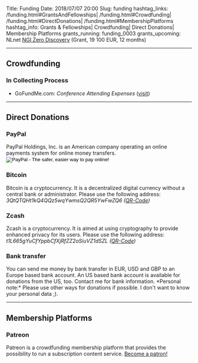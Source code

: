 Title:          Funding
Date:           2018/07/07 20:00
Slug:           funding
hashtag_links:  /funding.html#GrantsAndFellowships| /funding.html#Crowdfunding| /funding.html#DirectDonations| /funding.html#MembershipPlatforms
hashtag_info:   Grants &amp; Fellowships| Crowdfunding| Direct Donations| Membership Platforms
grants_running: funding_0003
grants_upcoming: NLnet <a href="https://nlnet.nl/discovery/" title="NLnet NGI Zero Discovery" target="_blank">NGI Zero Discovery</a> (Grant, 19 100 EUR, 12 months)

<!-- <code><a href="/funding.html#Cross-subsidization">\#Cross-subsidization</a></code> -->
<!-- <code><a href="/funding.html#FinancialReports">\#Financial Reports</a></code> -->
<!-- <code><a href="/funding.html#Cooperations">\#Cooperations</a></code> -->
<!-- <code><a href="/funding.html#SupportedBy">\#Supported By</a></code> -->


<hr />
<h2 id="Crowdfunding">Crowdfunding</h2>

<h3 id="InCollectingProcess">In Collecting Process</h3>
<ul>
    <li>
        GoFundMe.com: <i>Conference Attending Expenses</i> (<a href="https://www.gofundme.com/f/conference-attending-expenses" title="GoFundMe.com: Conference Attending Expenses" target="_blank">visit</a>)
    </li>
</ul>

<hr />
<h2 id="DirectDonations">Direct Donations</h2>

<h3>PayPal</h3>
PayPal Holdings, Inc. is an American company operating an online payments
system for online money transfers.
<form action="https://www.paypal.com/cgi-bin/webscr" method="post" target="_blank">
<input type="hidden" name="cmd" value="_s-xclick">
<input type="hidden" name="hosted_button_id" value="KGTZ89B4X9456">
<input type="image" src="https://www.paypalobjects.com/en_US/DE/i/btn/btn_donateCC_LG.gif" border="0" name="submit" alt="PayPal - The safer, easier way to pay online!">
<img alt="" border="0" src="https://www.paypalobjects.com/de_DE/i/scr/pixel.gif" width="1" height="1">
</form>

<h3>Bitcoin</h3>
Bitcoin is a cryptocurrency. It is a decentralized digital currency without a central bank or administrator. Please use the following address:  
<i class="cryptocurr-addr">3QtQTQHt1kQ4QQz5wqYwmsQ2QR5YwFwZQ6 (<a href="/qrcodes/crowdfunding_bitcoin.png" title="Crowdfunding - Bitcoin: QR-Code" target="_blank">QR-Code</a>)</i>

<h3>Zcash</h3>
Zcash is a cryptocurrency. It is aimed at using cryptography to provide
enhanced privacy for its users. Please use the following address:  
<i class="cryptocurr-addr">t1L665gYuCfYppbCfXjRfZZ2oSiuVZ1dSZL (<a href="/qrcodes/crowdfunding_zcash.png" title="Crowdfunding - Zcash: QR-Code" target="_blank">QR-Code</a>)</i>

<h3>Bank transfer</h3>
You can send me money by bank transfer in EUR, USD and GBP to an Europe based bank account.  
An US based bank account is available for donations from the US, too.  
Contact me for bank information.  
*Personal note:* Please use other ways for donations if possible. I don't want to know your personal data ;).

<hr />
<h2 id="MembershipPlatforms">Membership Platforms</h2>

<h3>Patreon</h3>
Patreon is a crowdfunding membership platform that provides the possibility to run a subscription content service.  
<a href="https://www.patreon.com/carolinzoebelein_research" title="Patreon: Carolin Zöbelein - Research" target="_blank">Become a patron!</a>

<!--
<h3>Liberapay</h3>
Liberapay is a non-profit organization providing a platform to donate money.  
<a href="https://liberapay.com/Carolin.Zoebelein/donate" target="_blank"><img alt="Donate using Liberapay" src="https://liberapay.com/assets/widgets/donate.svg"></a>
-->

<!--
<hr />
-->

<!--
<h2 id="Cross-subsidization">Cross-subsidization</h2>
From time to time, I also work as artist. You can also support my research work by buying one or more of my artworks. Currently, I sell all my work over <a href="https://www.saatchiart.com/Samdney" target="_blank">Saatchi Art</a>.
-->

<!--
<hr />
<h2 id="FinancialReports">Financial Reports</h2>
-->

<!--
<hr />
<h2 id="Cooperations">Cooperations</h2>
-->

<!--
<hr />
<h2 id="SupportedBy">Supported By</h2>
-->
